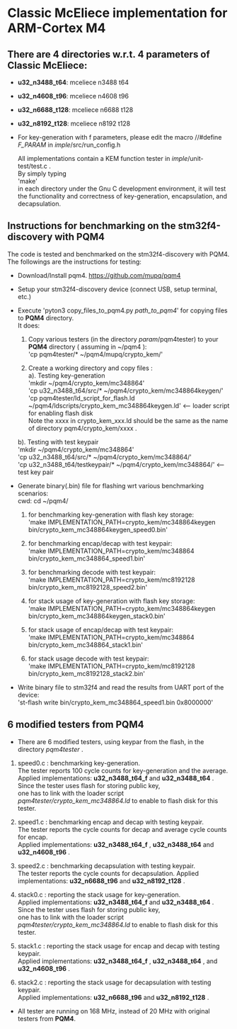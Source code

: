 # Classic McEliece implementation for ARM-Cortex M4


## There are 4 directories w.r.t. 4 parameters of Classic McEliece:
- **u32_n3488_t64**: mceliece n3488 t64
- **u32_n4608_t96**: mceliece n4608 t96
- **u32_n6688_t128**: mceliece n6688 t128
- **u32_n8192_t128**: mceliece n8192 t128


- For key-generation with f parameters, please edit the macro //#define _F_PARAM_ in *imple*/src/run_config.h


  All implementations contain a KEM function tester in *imple*/unit-test/test.c .  
  By simply typing  
  'make'  
  in each directory under the Gnu C development environment, it will test
  the functionality and correctness of key-generation, encapsulation, and decapsulation.  



## Instructions for benchmarking on the stm32f4-discovery with **PQM4**

The code is tested and benchmarked on the stm32f4-discovery with PQM4.
The followings are the instructions for testing:


- Download/Install pqm4. https://github.com/mupq/pqm4

- Setup your stm32f4-discovery device (connect USB, setup terminal, etc.)

- Execute 'pyton3 copy_files_to_pqm4.py *path_to_pqm4*' for copying files to **PQM4** directory.  
  It does:  
  1. Copy various testers (in the directory *param*/pqm4tester) to your **PQM4** directory ( assuming in ~/pqm4 ):  
  'cp pqm4tester/* ~/pqm4/mupq/crypto_kem/'  

  2. Create a working directory and copy files :  
    a). Testing key-generation  
    'mkdir ~/pqm4/crypto_kem/mc348864'  
    'cp u32_n3488_t64/src/* ~/pqm4/crypto_kem/mc348864keygen/'  
    'cp pqm4tester/ld_script_for_flash.ld ~/pqm4/ldscripts/crypto_kem_mc348864keygen.ld' <-- loader script for enabling flash disk  
    Note the xxxx in crypto_kem_xxx.ld should be the same as the name of directory pqm4/crypto_kem/xxxx .   

    b). Testing with test keypair  
    'mkdir ~/pqm4/crypto_kem/mc348864'  
    'cp u32_n3488_t64/src/* ~/pqm4/crypto_kem/mc348864/'  
    'cp u32_n3488_t64/testkeypair/* ~/pqm4/crypto_kem/mc348864/'   <-- test key pair


- Generate binary(.bin) file for flashing  wrt various benchmarking scenarios:  
    cwd:   cd ~/pqm4/  
    1. for benchmarking key-generation with flash key storage:  
    'make IMPLEMENTATION_PATH=crypto_kem/mc348864keygen bin/crypto_kem_mc348864keygen_speed0.bin'  
    2. for benchmarking encap/decap with test keypair:  
    'make IMPLEMENTATION_PATH=crypto_kem/mc348864 bin/crypto_kem_mc348864_speed1.bin'  
    3. for benchmarking decode with test keypair:  
    'make IMPLEMENTATION_PATH=crypto_kem/mc8192128 bin/crypto_kem_mc8192128_speed2.bin'  

    4. for stack usage of key-generation with flash key storage:  
    'make IMPLEMENTATION_PATH=crypto_kem/mc348864keygen bin/crypto_kem_mc348864keygen_stack0.bin'  
    5. for stack usage of encap/decap with test keypair:  
    'make IMPLEMENTATION_PATH=crypto_kem/mc348864 bin/crypto_kem_mc348864_stack1.bin'  
    6. for stack usage decode with test keypair:  
    'make IMPLEMENTATION_PATH=crypto_kem/mc8192128 bin/crypto_kem_mc8192128_stack2.bin'  


- Write binary file to stm32f4 and read the results from UART port of the device:  
  'st-flash write bin/crypto_kem_mc348864_speed1.bin 0x8000000'  



## 6 modified testers from **PQM4**
  - There are 6 modified testers, using keypar from the flash, in the directory *pqm4tester* .

  1. speed0.c : benchmarking key-generation.  
     The tester reports 100 cycle counts for key-generation and the average.  
     Applied implementations: **u32_n3488_t64_f** and **u32_n3488_t64** .   
     Since the tester uses flash for storing public key,  
     one has to link with the loader script *pqm4tester/crypto_kem_mc348864.ld* to enable to flash disk for this tester.  

  2. speed1.c : benchmarking encap and decap with testing keypair.  
     The tester reports the cycle counts for decap and  average cycle counts for encap.  
     Applied implementations: **u32_n3488_t64_f** ,  **u32_n3488_t64** and **u32_n4608_t96** .   
      
  3. speed2.c : benchmarking decapsulation with testing keypair.  
     The tester reports the cycle counts for decapsulation. 
     Applied implementations: **u32_n6688_t96** and **u32_n8192_t128** .   

  4. stack0.c : reporting the stack usage for key-generation.  
     Applied implementations: **u32_n3488_t64_f** and **u32_n3488_t64** .   
     Since the tester uses flash for storing public key,  
     one has to link with the loader script *pqm4tester/crypto_kem_mc348864.ld* to enable to flash disk for this tester.  

  5. stack1.c : reporting the stack usage for encap and decap with testing keypair.  
     Applied implementations: **u32_n3488_t64_f** , **u32_n3488_t64** , and **u32_n4608_t96** .   

  6. stack2.c : reporting the stack usage for decapsulation with testing keypair.   
     Applied implementations: **u32_n6688_t96** and **u32_n8192_t128** .   

  - All tester are running on 168 MHz, instead of 20 MHz with original testers from **PQM4**.


